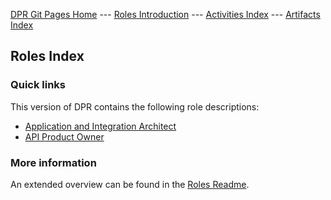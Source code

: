 [DPR Git Pages Home](https://socadk.github.io/design-practice-repository) ---
[Roles Introduction](https://socadk.github.io/design-practice-repository/roles/readme-gp) ---
[Activities Index](https://socadk.github.io/design-practice-repository/activities/index) ---
[Artifacts Index](https://socadk.github.io/design-practice-repository/artifact-templates/index)

## Roles Index

### Quick links

This version of DPR contains the following role descriptions:

* [Application and Integration Architect](DPR-ApplicationArchitectRole.md)
* [API Product Owner](SDPR-APIProductOwner.md)

### More information

An extended overview can be found in the [Roles Readme](readme-gp.md).
